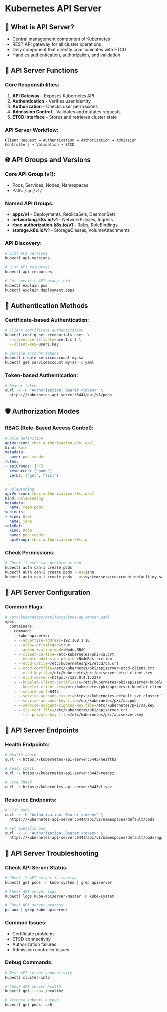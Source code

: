# Kubernetes API Server

## 🎯 What is API Server?
- Central management component of Kubernetes
- REST API gateway for all cluster operations
- Only component that directly communicates with ETCD
- Handles authentication, authorization, and validation

## 🔧 API Server Functions

### Core Responsibilities:
1. **API Gateway** - Exposes Kubernetes API
2. **Authentication** - Verifies user identity
3. **Authorization** - Checks user permissions
4. **Admission Control** - Validates and mutates requests
5. **ETCD Interface** - Stores and retrieves cluster state

### API Server Workflow:
```
Client Request → Authentication → Authorization → Admission Controllers → Validation → ETCD
```

## 🌐 API Groups and Versions

### Core API Group (v1):
- Pods, Services, Nodes, Namespaces
- Path: `/api/v1/`

### Named API Groups:
- **apps/v1** - Deployments, ReplicaSets, DaemonSets
- **networking.k8s.io/v1** - NetworkPolicies, Ingress
- **rbac.authorization.k8s.io/v1** - Roles, RoleBindings
- **storage.k8s.io/v1** - StorageClasses, VolumeAttachments

### API Discovery:
```bash
# List API versions
kubectl api-versions

# List API resources
kubectl api-resources

# Get specific API group info
kubectl explain pod
kubectl explain deployment.apps
```

## 🔐 Authentication Methods

### Certificate-based Authentication:
```bash
# Client certificate authentication
kubectl config set-credentials user1 \
  --client-certificate=user1.crt \
  --client-key=user1.key

# Service account tokens
kubectl create serviceaccount my-sa
kubectl get serviceaccount my-sa -o yaml
```

### Token-based Authentication:
```bash
# Bearer token
curl -k -H "Authorization: Bearer <token>" \
  https://kubernetes-api-server:6443/api/v1/pods
```

## 🛡️ Authorization Modes

### RBAC (Role-Based Access Control):
```yaml
# Role definition
apiVersion: rbac.authorization.k8s.io/v1
kind: Role
metadata:
  name: pod-reader
rules:
- apiGroups: [""]
  resources: ["pods"]
  verbs: ["get", "list"]

---
# RoleBinding
apiVersion: rbac.authorization.k8s.io/v1
kind: RoleBinding
metadata:
  name: read-pods
subjects:
- kind: User
  name: jane
roleRef:
  kind: Role
  name: pod-reader
  apiGroup: rbac.authorization.k8s.io
```

### Check Permissions:
```bash
# Check if user can perform action
kubectl auth can-i create pods
kubectl auth can-i create pods --as=jane
kubectl auth can-i create pods --as=system:serviceaccount:default:my-sa
```

## 🔧 API Server Configuration

### Common Flags:
```bash
# /etc/kubernetes/manifests/kube-apiserver.yaml
spec:
  containers:
  - command:
    - kube-apiserver
    - --advertise-address=192.168.1.10
    - --allow-privileged=true
    - --authorization-mode=Node,RBAC
    - --client-ca-file=/etc/kubernetes/pki/ca.crt
    - --enable-admission-plugins=NodeRestriction
    - --etcd-cafile=/etc/kubernetes/pki/etcd/ca.crt
    - --etcd-certfile=/etc/kubernetes/pki/apiserver-etcd-client.crt
    - --etcd-keyfile=/etc/kubernetes/pki/apiserver-etcd-client.key
    - --etcd-servers=https://127.0.0.1:2379
    - --kubelet-client-certificate=/etc/kubernetes/pki/apiserver-kubelet-client.crt
    - --kubelet-client-key=/etc/kubernetes/pki/apiserver-kubelet-client.key
    - --secure-port=6443
    - --service-account-issuer=https://kubernetes.default.svc.cluster.local
    - --service-account-key-file=/etc/kubernetes/pki/sa.pub
    - --service-account-signing-key-file=/etc/kubernetes/pki/sa.key
    - --tls-cert-file=/etc/kubernetes/pki/apiserver.crt
    - --tls-private-key-file=/etc/kubernetes/pki/apiserver.key
```

## 📡 API Server Endpoints

### Health Endpoints:
```bash
# Health check
curl -k https://kubernetes-api-server:6443/healthz

# Ready check
curl -k https://kubernetes-api-server:6443/readyz

# Live check
curl -k https://kubernetes-api-server:6443/livez
```

### Resource Endpoints:
```bash
# List pods
curl -k -H "Authorization: Bearer <token>" \
  https://kubernetes-api-server:6443/api/v1/namespaces/default/pods

# Get specific pod
curl -k -H "Authorization: Bearer <token>" \
  https://kubernetes-api-server:6443/api/v1/namespaces/default/pods/nginx
```

## 🚨 API Server Troubleshooting

### Check API Server Status:
```bash
# Check if API server is running
kubectl get pods -n kube-system | grep apiserver

# Check API server logs
kubectl logs kube-apiserver-master -n kube-system

# Check API server process
ps aux | grep kube-apiserver
```

### Common Issues:
- Certificate problems
- ETCD connectivity
- Authorization failures
- Admission controller issues

### Debug Commands:
```bash
# Test API server connectivity
kubectl cluster-info

# Check API server health
kubectl get --raw /healthz

# Verbose kubectl output
kubectl get pods -v=8
```